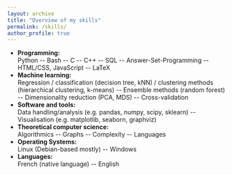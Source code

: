 ```yaml
---
layout: archive
title: "Overview of my skills"
permalink: /skills/
author_profile: true
---
```


* **Programming:**  
Python -- Bash -- C -- C++ -- SQL -- Answer-Set-Programming -- HTML/CSS, JavaScript -- LaTeX
* **Machine learning:**  
Regression / classification (decision tree, kNN) / clustering methods (hierarchical clustering, k-means) -- Ensemble methods (random forest) -- Dimensionality reduction (PCA, MDS) -- Cross-validation
* **Software and tools:**  
Data handling/analysis (e.g. pandas, numpy, scipy, sklearn) -- Visualisation (e.g. matplotlib, seaborn, graphviz)
* **Theoretical computer science:**  
Algorithmics -- Graphs -- Complexity -- Languages
* **Operating Systems:**  
Linux (Debian-based mostly) -- Windows
* **Languages:**  
French (native language) -- English

